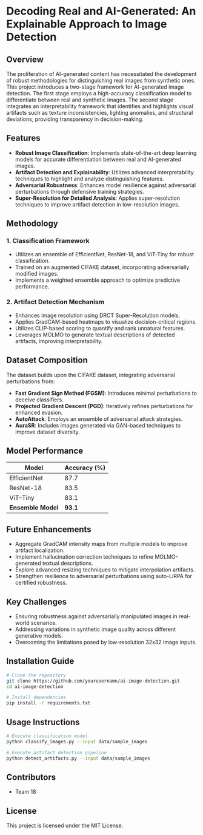 # Decoding Real and AI-Generated: An Explainable Approach to Image Detection

## Overview
The proliferation of AI-generated content has necessitated the development of robust methodologies for distinguishing real images from synthetic ones. This project introduces a two-stage framework for AI-generated image detection. The first stage employs a high-accuracy classification model to differentiate between real and synthetic images. The second stage integrates an interpretability framework that identifies and highlights visual artifacts such as texture inconsistencies, lighting anomalies, and structural deviations, providing transparency in decision-making.

## Features
- **Robust Image Classification**: Implements state-of-the-art deep learning models for accurate differentiation between real and AI-generated images.
- **Artifact Detection and Explainability**: Utilizes advanced interpretability techniques to highlight and analyze distinguishing features.
- **Adversarial Robustness**: Enhances model resilience against adversarial perturbations through defensive training strategies.
- **Super-Resolution for Detailed Analysis**: Applies super-resolution techniques to improve artifact detection in low-resolution images.

## Methodology
### 1. Classification Framework
- Utilizes an ensemble of EfficientNet, ResNet-18, and ViT-Tiny for robust classification.
- Trained on an augmented CIFAKE dataset, incorporating adversarially modified images.
- Implements a weighted ensemble approach to optimize predictive performance.

### 2. Artifact Detection Mechanism
- Enhances image resolution using DRCT Super-Resolution models.
- Applies GradCAM-based heatmaps to visualize decision-critical regions.
- Utilizes CLIP-based scoring to quantify and rank unnatural features.
- Leverages MOLMO to generate textual descriptions of detected artifacts, improving interpretability.

## Dataset Composition
The dataset builds upon the CIFAKE dataset, integrating adversarial perturbations from:
- **Fast Gradient Sign Method (FGSM)**: Introduces minimal perturbations to deceive classifiers.
- **Projected Gradient Descent (PGD)**: Iteratively refines perturbations for enhanced evasion.
- **AutoAttack**: Employs an ensemble of adversarial attack strategies.
- **AuraSR**: Includes images generated via GAN-based techniques to improve dataset diversity.

## Model Performance
| Model               | Accuracy (%) |
|---------------------|-------------|
| EfficientNet        | 87.7        |
| ResNet-18          | 83.5        |
| ViT-Tiny           | 83.1        |
| **Ensemble Model** | **93.1**    |

## Future Enhancements
- Aggregate GradCAM intensity maps from multiple models to improve artifact localization.
- Implement hallucination correction techniques to refine MOLMO-generated textual descriptions.
- Explore advanced resizing techniques to mitigate interpolation artifacts.
- Strengthen resilience to adversarial perturbations using auto-LiRPA for certified robustness.

## Key Challenges
- Ensuring robustness against adversarially manipulated images in real-world scenarios.
- Addressing variations in synthetic image quality across different generative models.
- Overcoming the limitations posed by low-resolution 32x32 image inputs.

## Installation Guide
```bash
# Clone the repository
git clone https://github.com/yourusername/ai-image-detection.git
cd ai-image-detection

# Install dependencies
pip install -r requirements.txt
```

## Usage Instructions
```bash
# Execute classification model
python classify_images.py --input data/sample_images

# Execute artifact detection pipeline
python detect_artifacts.py --input data/sample_images
```

## Contributors
- Team 18

## License
This project is licensed under the MIT License.

